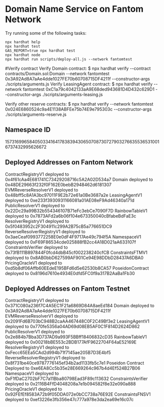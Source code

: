# Domain Name Service on Fantom Network

Try running some of the following tasks:

```shell
npx hardhat help
npx hardhat test
GAS_REPORT=true npx hardhat test
npx hardhat node
npx hardhat run scripts/deploy-all.js --network fantomtest
```
#Verify contract
Verify Domain contract:
$ npx hardhat  verify  --contract contracts/Domain.sol:Domain --network fantomtest 0x3A92Ad8A7aAe4dde1027FE70b60708715DF4211f  --constructor-args ./scripts/arguments.js
Verify LeasingAgent contract:
$ npx hardhat  verify --network fantomtest 0xC1a79c4042133aA9E68ded943681D4D432c629D1  --constructor-args ./scripts/arguments-leasing.js

Verify other reserve contracts:
$ npx hardhat  verify --network fantomtest 0x024E6860524c9a4E1138ABFEe75b74E9e795303c  --constructor-args ./scripts/arguments-reserve.js

## Namespace ID
15731699658405033416417838394306507087307279032766355365310016737432995626672


## Deployed Addresses on Fantom Network
ContractRegistryV1 deployed to 0x4f61cAa4E681741C73429208716c5A2A02D534a7
Domain deployed to 0x48DE29663f232f0F162E0bebB2948462d6181307
EVMReverseResolverV1 deployed to 0x48bff5c8A1A3bc97011F9E2b72e61a0Be3687a2e
LeasingAgentV1 deployed to 0xe233f3930931166081a01AE08eF9Ad46340a171d
PublicResolverV1 deployed to 0x22Dc29a99B32b554346107B71eFc3ebCe7090F7D
RainbowTableV1 deployed to 0x7873AFd2a6b06f104e673350040cBfabeBdFaE3c
ResolverRegistryV1 deployed to 0x5f0483952c2F304911c299A2B75cB5a776651DC9
ReverseResolverRegistryV1 deployed to 0x3aeCeaf0993772258E0e0dF4F9717Ae49c794f5A
NamespaceV1 deployed to 0xF69F86534cde025888fB2cc4A18D021aA633107f
ConstraintsVerifier deployed to 0x73fB111B897844F0fcd4dbB45cf002238240cfCB
ConstraintsFTMV1 deployed to 0x8AB0bbD627599AF901Ce94E98DDbD28437A6DBA0
PricingOracleV1 deployed to 0xd5b8df06Affb60EEdeE195BFd6d5e62530b8CA57
PoseidonContract deployed to 0x8196d7610e4934E0dfd5FC0f9a317B2AaBa1Fb30

## Deployed Addresses on Fantom Testnet
ContractRegistryV1 deployed to 0x371C080a236f7C4A5EC1F21a6869D84A8aeEd184
Domain deployed to 0x3A92Ad8A7aAe4dde1027FE70b60708715DF4211f
EVMReverseResolverV1 deployed to 0x2091Fd6B703bC948B2caAA467448C0F2C49Bf3e2
LeasingAgentV1 deployed to 0x770fe5356a04AD69d08EB5AF0C1F814D2624D862
PublicResolverV1 deployed to 0x2e884b7Bba3D737AD9a993F5BBff18406832cD35
RainbowTableV1 deployed to 0x00218bBE553c2BDB177AfF9622704F64aE52169E
ResolverRegistryV1 deployed to 0xFecc65EEa5CAd2d994b71f7145ae205B7D3E4bf5
ReverseResolverRegistryV1 deployed to 0x8f731be40ce9787776145ef34b2ad1133fb5c7e1
Poseidon Contract Deployed to 0xe6EA8Cc5b35e28E669264c967b4d4Ef524B27B06
NamespaceV1 deployed to 0xF1fDaC2702bF7C7a11Bba80798Ead3F89c113632
ConstraintsVerifier deployed to 0x2116B4FfD4048208a7e1b094582f8e32e090a888
PricingOracleV1 deployed to 0x92FEfEf8583A72b9f05DDA072e0bCC738a76E92E
ConstraintsFNSV1 deployed to 0xef3226e3fb356e47c777a978e3da2ea69e16c07c
